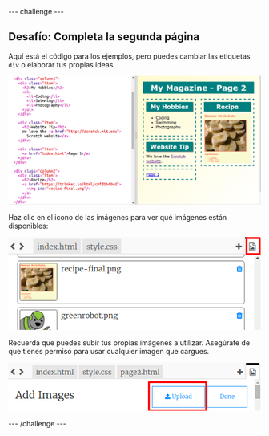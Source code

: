 \--- challenge \---

## Desafío: Completa la segunda página

Aquí está el código para los ejemplos, pero puedes cambiar las etiquetas `div` o elaborar tus propias ideas.

![Captura de pantalla](images/magazine-page2-challenge.png)

Haz clic en el icono de las imágenes para ver qué imágenes están disponibles:

![Captura de pantalla](images/magazine-images.png)

Recuerda que puedes subir tus propias imágenes a utilizar. Asegúrate de que tienes permiso para usar cualquier imagen que cargues.

![Captura de pantalla](images/magazine-upload-images.png)

\--- /challenge \---